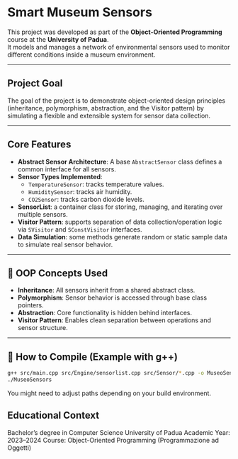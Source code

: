 # Smart Museum Sensors

This project was developed as part of the **Object-Oriented Programming** course at the **University of Padua**.  
It models and manages a network of environmental sensors used to monitor different conditions inside a museum environment.

---

## Project Goal

The goal of the project is to demonstrate object-oriented design principles (inheritance, polymorphism, abstraction, and the Visitor pattern) by simulating a flexible and extensible system for sensor data collection.

---

## Core Features

- **Abstract Sensor Architecture**: A base `AbstractSensor` class defines a common interface for all sensors.
- **Sensor Types Implemented**:
  - `TemperatureSensor`: tracks temperature values.
  - `HumiditySensor`: tracks air humidity.
  - `CO2Sensor`: tracks carbon dioxide levels.
- **SensorList**: a container class for storing, managing, and iterating over multiple sensors.
- **Visitor Pattern**: supports separation of data collection/operation logic via `SVisitor` and `SConstVisitor` interfaces.
- **Data Simulation**: some methods generate random or static sample data to simulate real sensor behavior.

---

## 🧠 OOP Concepts Used

- **Inheritance**: All sensors inherit from a shared abstract class.
- **Polymorphism**: Sensor behavior is accessed through base class pointers.
- **Abstraction**: Core functionality is hidden behind interfaces.
- **Visitor Pattern**: Enables clean separation between operations and sensor structure.

---

## 🚀 How to Compile (Example with g++)

```bash
g++ src/main.cpp src/Engine/sensorlist.cpp src/Sensor/*.cpp -o MuseoSensors
./MuseoSensors
```
You might need to adjust paths depending on your build environment.

## Educational Context
Bachelor’s degree in Computer Science
University of Padua
Academic Year: 2023–2024
Course: Object-Oriented Programming (Programmazione ad Oggetti)



